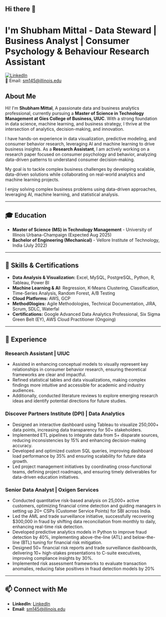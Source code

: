 ## Hi there 👋
# I'm Shubham Mittal - Data Steward | Business Analyst | Consumer Psychology & Behaviour Research Assistant

[![LinkedIn](https://img.shields.io/badge/LinkedIn-Profile-blue)](www.linkedin.com/in/shubhammittal99)  
📧 Email: sm145@illinois.edu

## About Me  
Hi! I'm **Shubham Mittal**, 
A passionate data and business analytics professional, currently pursuing a **Master of Science in Technology Management at Gies College of Business, UIUC**. With a strong foundation in data science, machine learning, and business strategy, I thrive at the intersection of analytics, decision-making, and innovation.

I have hands-on experience in data visualization, predictive modeling, and consumer behavior research, leveraging AI and machine learning to drive business insights. As a **Research Assistant**, I am actively working on a research paper focused on consumer psychology and behavior, analyzing data-driven patterns to understand consumer decision-making.

My goal is to tackle complex business challenges by developing scalable, data-driven solutions while collaborating on real-world analytics and machine learning projects. 

I enjoy solving complex business problems using data-driven approaches, leveraging AI, machine learning, and statistical analysis.

---

## 🎓 Education  
- **Master of Science (MS) in Technology Management** - University of Illinois Urbana-Champaign (Expected Aug 2025)  
- **Bachelor of Engineering (Mechanical)** - Vellore Institute of Technology, India (July 2022)  

---

## 🔹 Skills & Certifications
- **Data Analysis & Visualization:** Excel, MySQL, PostgreSQL, Python, R, Tableau, Power BI  
- **Machine Learning & AI:** Regression, K-Means Clustering, Classification, Time-Series Analysis, Random Forest, A/B Testing  
- **Cloud Platforms:** AWS, GCP  
- **Method0logies:** Agile Methodologies, Technical Documentation, JIRA, Scrum, SDLC, Waterfal
- **Certifications:** Google Advanced Data Analytics Professional, Six Sigma Green Belt (EY), AWS Cloud Practitioner (Ongoing)

---

## 💼 Experience  
### **Research Assistant | UIUC**  
- Assisted in enhancing conceptual models to visually represent key relationships in consumer behavior research, ensuring theoretical frameworks are clear and impactful. 
- Refined statistical tables and data visualizations, making complex findings more intuitive and accessible for academic and industry audiences.
- Additionally, conducted literature reviews to explore emerging research ideas and identify potential directions for future studies.

### **Discover Partners Institute (DPI) | Data Analytics**  
- Designed an interactive dashboard using Tableau to visualize 250,000+ data points, increasing data transparency for 50+ stakeholders.
- Implemented ETL pipelines to integrate data from 5+ disparate sources, reducing inconsistencies by 15% and enhancing decision-making accuracy.
- Developed and optimized custom SQL queries, improving dashboard load performance by 35% and ensuring scalability for future data growth.
- Led project management initiatives by coordinating cross-functional teams, defining project roadmaps, and ensuring timely deliverables for data-driven education initiatives.

### **Senior Data Analyst | Oxigen Services**  
- Conducted quantitative risk-based analysis on 25,000+ active customers, optimizing financial crime detection and guiding managers in setting up
  20+ CSPs (Customer Service Points) for SBI across India.
- Led the AML and trade surveillance initiative, successfully recovering $300,000 in fraud by shifting data reconciliation from monthly to daily, enhancing real-time risk detection.
- Developed predictive analytics models in Python to improve fraud detection by 40%, implementing above-the-line (ATL) and below-the-line (BTL) tuning for financial risk mitigation.
-	Designed 50+ financial risk reports and trade surveillance dashboards, delivering 10+ high-stakes presentations to C-suite executives, improving compliance insights by 30%.
-	Implemented risk assessment frameworks to evaluate transaction anomalies, reducing false positives in fraud detection models by 20%


---


## 📫 Connect with Me  
- **LinkedIn**: [LinkedIn](www.linkedin.com/in/shubhammittal99)  
- **Email**: sm145@illinois.edu  

<!--
**shubhammittal-data/shubhammittal-data** is a ✨ _special_ ✨ repository because its `README.md` (this file) appears on your GitHub profile.

Here are some ideas to get you started:

- 🔭 I’m currently working on ...
- 🌱 I’m currently learning ...
- 👯 I’m looking to collaborate on ...
- 🤔 I’m looking for help with ...
- 💬 Ask me about ...
- 📫 How to reach me: ...
- 😄 Pronouns: ...
- ⚡ Fun fact: ...
-->
